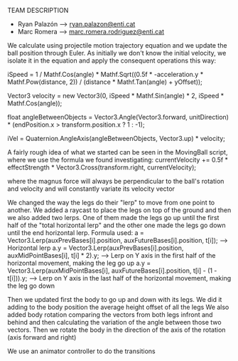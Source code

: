 TEAM DESCRIPTION
- Ryan Palazón --> ryan.palazon@enti.cat
- Marc Romera --> marc.romera.rodriguez@enti.cat


We calculate using projectile motion trajectory equation and we update the ball position through Euler.
As initially we don't know the initial velocity, we isolate it in the equation and apply the consequent operations this way:

iSpeed = 1 / Mathf.Cos(angle) * Mathf.Sqrt((0.5f * -acceleration.y * Mathf.Pow(distance, 2)) / (distance * Mathf.Tan(angle) + yOffset));

Vector3 velocity = new Vector3(0, iSpeed * Mathf.Sin(angle) * 2, iSpeed * Mathf.Cos(angle));

float angleBetweenObjects = Vector3.Angle(Vector3.forward, unitDirection) * (endPosition.x > transform.position.x ? 1 : -1);

iVel = Quaternion.AngleAxis(angleBetweenObjects, Vector3.up) * velocity;

A fairly rough idea of what we started can be seen in the MovingBall script, where we use the formula we found investigating: 
currentVelocity += 0.5f * effectStrength * Vector3.Cross(transform.right, currentVelocity);

where the magnus force will always be perpendicular to the ball's rotation and velocity and will constantly variate its velocity vector


We changed the way the legs do their "lerp" to move from one point to another. We added a raycast to place the legs on top of the ground and then we also added two lerps.
One of them made the legs go up until the first half of the "total horizontal lerp" and the other one made the legs go down until the end horizontal lerp.
Formula used: 
a = Vector3.Lerp(auxPrevBases[i].position, auxFutureBases[i].position, t[i]); --> Horizontal lerp
a.y = Vector3.Lerp(auxPrevBases[i].position, auxMidPointBases[i], t[i] * 2).y; --> Lerp on Y axis in the first half of the horizontal movement, making the leg go up
a.y = Vector3.Lerp(auxMidPointBases[i], auxFutureBases[i].position, t[i] - (1 - t[i])).y; --> Lerp on Y axis in the last half of the horizontal movement, making the leg go down

Then we updated first the body to go up and down with its legs. We did it adding to the body position the average height offset of all the legs
We also added body rotation comparing the vectors from both legs infront and behind and then calculating the variation of the angle between those two vectors. Then we rotate the body in the direction of the axis of the rotation (axis forward and right)

We use an animator controller to do the transitions
